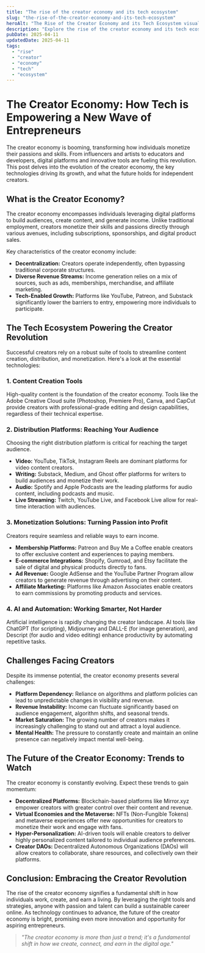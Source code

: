 ```yaml
---
title: "The rise of the creator economy and its tech ecosystem"
slug: "the-rise-of-the-creator-economy-and-its-tech-ecosystem"
heroAlt: "The Rise of the Creator Economy and its Tech Ecosystem visual cover image"
description: "Explore the rise of the creator economy and its tech ecosystem in this detailed guide, offering insights, strategies, and practical tips to enhance your understanding and application of the topic."
pubDate: 2025-04-11
updatedDate: 2025-04-11
tags:
  - "rise"
  - "creator"
  - "economy"
  - "tech"
  - "ecosystem"
---
```

# The Creator Economy: How Tech is Empowering a New Wave of Entrepreneurs

The creator economy is booming, transforming how individuals monetize their passions and skills. From influencers and artists to educators and developers, digital platforms and innovative tools are fueling this revolution. This post delves into the evolution of the creator economy, the key technologies driving its growth, and what the future holds for independent creators.

## What is the Creator Economy?

The creator economy encompasses individuals leveraging digital platforms to build audiences, create content, and generate income. Unlike traditional employment, creators monetize their skills and passions directly through various avenues, including subscriptions, sponsorships, and digital product sales.

Key characteristics of the creator economy include:

*   **Decentralization:** Creators operate independently, often bypassing traditional corporate structures.
*   **Diverse Revenue Streams:** Income generation relies on a mix of sources, such as ads, memberships, merchandise, and affiliate marketing.
*   **Tech-Enabled Growth:** Platforms like YouTube, Patreon, and Substack significantly lower the barriers to entry, empowering more individuals to participate.

## The Tech Ecosystem Powering the Creator Revolution

Successful creators rely on a robust suite of tools to streamline content creation, distribution, and monetization. Here's a look at the essential technologies:

### 1. Content Creation Tools

High-quality content is the foundation of the creator economy. Tools like the Adobe Creative Cloud suite (Photoshop, Premiere Pro), Canva, and CapCut provide creators with professional-grade editing and design capabilities, regardless of their technical expertise.

### 2. Distribution Platforms: Reaching Your Audience

Choosing the right distribution platform is critical for reaching the target audience.

*   **Video:** YouTube, TikTok, Instagram Reels are dominant platforms for video content creators.
*   **Writing:** Substack, Medium, and Ghost offer platforms for writers to build audiences and monetize their work.
*   **Audio:** Spotify and Apple Podcasts are the leading platforms for audio content, including podcasts and music.
*   **Live Streaming:** Twitch, YouTube Live, and Facebook Live allow for real-time interaction with audiences.

### 3. Monetization Solutions: Turning Passion into Profit

Creators require seamless and reliable ways to earn income.

*   **Membership Platforms:** Patreon and Buy Me a Coffee enable creators to offer exclusive content and experiences to paying members.
*   **E-commerce Integrations:** Shopify, Gumroad, and Etsy facilitate the sale of digital and physical products directly to fans.
*   **Ad Revenue:** Google AdSense and the YouTube Partner Program allow creators to generate revenue through advertising on their content.
*   **Affiliate Marketing:** Platforms like Amazon Associates enable creators to earn commissions by promoting products and services.

### 4. AI and Automation: Working Smarter, Not Harder

Artificial intelligence is rapidly changing the creator landscape. AI tools like ChatGPT (for scripting), Midjourney and DALL-E (for image generation), and Descript (for audio and video editing) enhance productivity by automating repetitive tasks.

## Challenges Facing Creators

Despite its immense potential, the creator economy presents several challenges:

*   **Platform Dependency:** Reliance on algorithms and platform policies can lead to unpredictable changes in visibility and revenue.
*   **Revenue Instability:** Income can fluctuate significantly based on audience engagement, algorithm shifts, and seasonal trends.
*   **Market Saturation:** The growing number of creators makes it increasingly challenging to stand out and attract a loyal audience.
*   **Mental Health:** The pressure to constantly create and maintain an online presence can negatively impact mental well-being.

## The Future of the Creator Economy: Trends to Watch

The creator economy is constantly evolving. Expect these trends to gain momentum:

*   **Decentralized Platforms:** Blockchain-based platforms like Mirror.xyz empower creators with greater control over their content and revenue.
*   **Virtual Economies and the Metaverse:** NFTs (Non-Fungible Tokens) and metaverse experiences offer new opportunities for creators to monetize their work and engage with fans.
*   **Hyper-Personalization:** AI-driven tools will enable creators to deliver highly personalized content tailored to individual audience preferences.
*   **Creator DAOs:** Decentralized Autonomous Organizations (DAOs) will allow creators to collaborate, share resources, and collectively own their platforms.

## Conclusion: Embracing the Creator Revolution

The rise of the creator economy signifies a fundamental shift in how individuals work, create, and earn a living. By leveraging the right tools and strategies, anyone with passion and talent can build a sustainable career online. As technology continues to advance, the future of the creator economy is bright, promising even more innovation and opportunity for aspiring entrepreneurs.

> *"The creator economy is more than just a trend; it's a fundamental shift in how we create, connect, and earn in the digital age."*